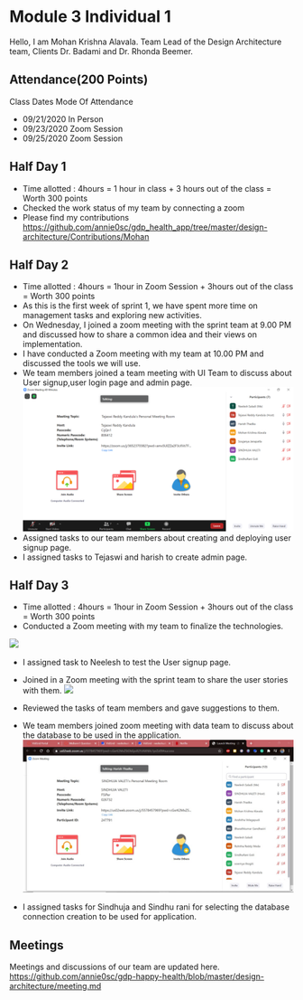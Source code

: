 # Module 3 Individual 1
Hello, I am Mohan Krishna Alavala. Team Lead of the Design Architecture team, Clients Dr. Badami and Dr. Rhonda Beemer.

## Attendance(200 Points)
Class Dates Mode Of Attendance
- 09/21/2020 In Person
- 09/23/2020 Zoom Session
- 09/25/2020 Zoom Session

## Half Day 1
- Time allotted : 4hours = 1 hour in class + 3 hours out of the class = Worth 300 points
- Checked the work status of my team by connecting a zoom 
- Please find my contributions 
https://github.com/annie0sc/gdp_health_app/tree/master/design-architecture/Contributions/Mohan


## Half Day 2
- Time allotted : 4hours = 1hour in Zoom Session + 3hours out of the class = Worth 300 points
- As this is the first week of sprint 1, we have spent more time on management tasks and exploring new activities.
- On Wednesday, I joined a zoom meeting with the sprint team at 9.00 PM and discussed how to share a common idea and their views on implementation.
- I have conducted a Zoom meeting with my team at 10.00 PM and discussed the tools we will use.
- We team members joined a team meeting with UI Team to discuss about User signup,user login page and admin page.
![](https://github.com/annie0sc/gdp-happy-health/blob/master/design-architecture/Meetings/UI%20Team%20Meeting%20sep23.png?raw=true)
- Assigned tasks to our team members about creating and deploying user signup page.
- I assigned tasks to Tejaswi and harish to create admin page.


## Half Day 3
- Time allotted : 4hours = 1hour in Zoom Session + 3hours out of the class = Worth 300 points
- Conducted a Zoom meeting with my team to finalize the technologies.

![](https://github.com/annie0sc/gdp_health_app/blob/master/design-architecture/Meetings/Team%20meeting.png?raw=true)

- I assigned task to Neelesh to test the User signup page.

- Joined in a Zoom meeting with the sprint team to share the user stories with them.
![](https://github.com/annie0sc/gdp_health_app/blob/master/design-architecture/Meetings/Meeting%20with%20sprint%20planning%20team.PNG?raw=true)

- Reviewed the tasks of team members and gave suggestions to them.

- We team members joined zoom meeting with data team to discuss about the database to be used in the application.
![](https://github.com/annie0sc/gdp-happy-health/blob/master/design-architecture/Meetings/Meeting%20with%20Data%20Team%20sep%2024.jpeg?raw=true)

- I assigned tasks for Sindhuja and Sindhu rani for selecting the database connection creation to be used for application.


## Meetings
Meetings and discussions of our team are updated here.
https://github.com/annie0sc/gdp-happy-health/blob/master/design-architecture/meeting.md